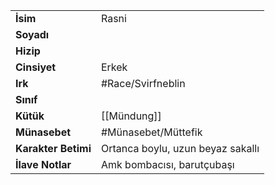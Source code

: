 |  |  |
  |---|---|
  | **İsim** | Rasni|
  | **Soyadı** | |
  | **Hizip** | |
  | **Cinsiyet** | Erkek|
  | **Irk** | #Race/Svirfneblin|
  | **Sınıf** | |
  | **Kütük** | [[Mündung]]|
  | **Münasebet** | #Münasebet/Müttefik|
  | **Karakter Betimi** | Ortanca boylu, uzun beyaz sakallı|
  | **İlave Notlar** | Amk bombacısı, barutçubaşı|
  